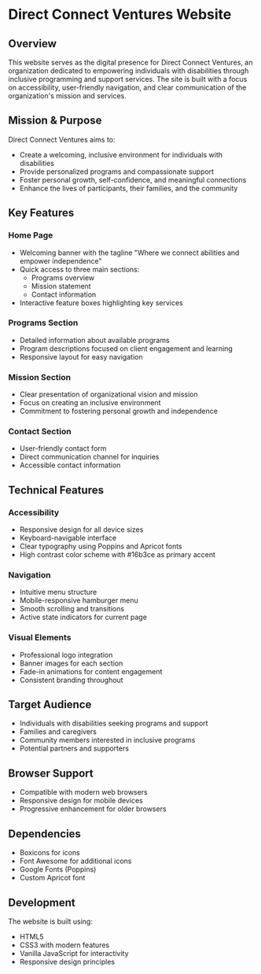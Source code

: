 # Direct Connect Ventures Website

## Overview

This website serves as the digital presence for Direct Connect Ventures, an organization dedicated to empowering individuals with disabilities through inclusive programming and support services. The site is built with a focus on accessibility, user-friendly navigation, and clear communication of the organization's mission and services.

## Mission & Purpose

Direct Connect Ventures aims to:

- Create a welcoming, inclusive environment for individuals with disabilities
- Provide personalized programs and compassionate support
- Foster personal growth, self-confidence, and meaningful connections
- Enhance the lives of participants, their families, and the community

## Key Features

### Home Page

- Welcoming banner with the tagline "Where we connect abilities and empower independence"
- Quick access to three main sections:
  - Programs overview
  - Mission statement
  - Contact information
- Interactive feature boxes highlighting key services

### Programs Section

- Detailed information about available programs
- Program descriptions focused on client engagement and learning
- Responsive layout for easy navigation

### Mission Section

- Clear presentation of organizational vision and mission
- Focus on creating an inclusive environment
- Commitment to fostering personal growth and independence

### Contact Section

- User-friendly contact form
- Direct communication channel for inquiries
- Accessible contact information

## Technical Features

### Accessibility

- Responsive design for all device sizes
- Keyboard-navigable interface
- Clear typography using Poppins and Apricot fonts
- High contrast color scheme with #16b3ce as primary accent

### Navigation

- Intuitive menu structure
- Mobile-responsive hamburger menu
- Smooth scrolling and transitions
- Active state indicators for current page

### Visual Elements

- Professional logo integration
- Banner images for each section
- Fade-in animations for content engagement
- Consistent branding throughout

## Target Audience

- Individuals with disabilities seeking programs and support
- Families and caregivers
- Community members interested in inclusive programs
- Potential partners and supporters

## Browser Support

- Compatible with modern web browsers
- Responsive design for mobile devices
- Progressive enhancement for older browsers

## Dependencies

- Boxicons for icons
- Font Awesome for additional icons
- Google Fonts (Poppins)
- Custom Apricot font

## Development

The website is built using:

- HTML5
- CSS3 with modern features
- Vanilla JavaScript for interactivity
- Responsive design principles
